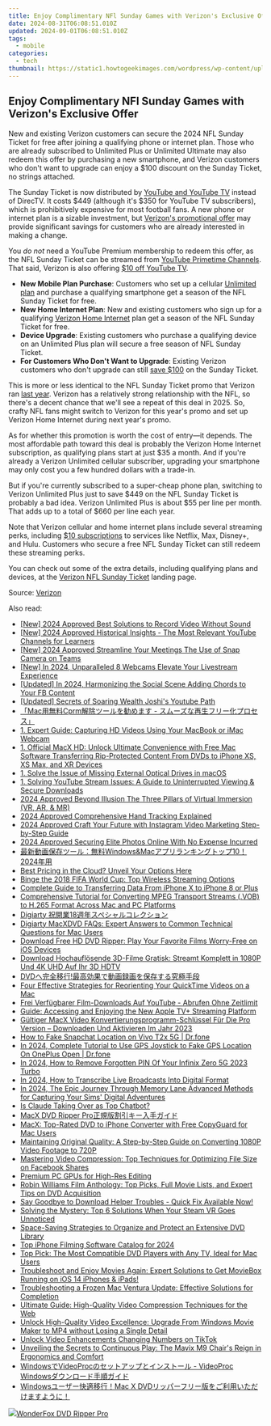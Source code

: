 ```yaml
---
title: Enjoy Complimentary NFl Sunday Games with Verizon's Exclusive Offer
date: 2024-08-31T06:08:51.010Z
updated: 2024-09-01T06:08:51.010Z
tags:
  - mobile
categories:
  - tech
thumbnail: https://static1.howtogeekimages.com/wordpress/wp-content/uploads/2023/09/screenshot-2023-09-06-at-2-51-15-pm.jpg
---
```


## Enjoy Complimentary NFl Sunday Games with Verizon's Exclusive Offer

New and existing Verizon customers can secure the 2024 NFL Sunday Ticket for free after joining a qualifying phone or internet plan. Those who are already subscribed to Unlimited Plus or Unlimited Ultimate may also redeem this offer by purchasing a new smartphone, and Verizon customers who don't want to upgrade can enjoy a $100 discount on the Sunday Ticket, no strings attached.

 The Sunday Ticket is now distributed by [YouTube and YouTube TV](https://sim-unlock.techidaily.com/how-to-check-if-your-nokia-g22-is-unlocked-by-drfone-android/) instead of DirecTV. It costs $449 (although it's $350 for YouTube TV subscribers), which is prohibitively expensive for most football fans. A new phone or internet plan is a sizable investment, but [Verizon's promotional offer](https://www.anrdoezrs.net/links/3607085/type/dlg/sid/UUhtgUeUpU2004363/https://www.verizon.com/nfl-sunday-ticket-on-youtube-streaming/) may provide significant savings for customers who are already interested in making a change.

 You _do not_ need a YouTube Premium membership to redeem this offer, as the NFL Sunday Ticket can be streamed from [YouTube Primetime Channels](https://www.androidpolice.com/what-are-youtube-primetime-channels/). That said, Verizon is also offering [$10 off YouTube TV](https://www.anrdoezrs.net/links/3607085/type/dlg/sid/UUhtgUeUpU2004363/https://www.verizon.com/solutions-and-services/apps/youtube-tv/).

* **New Mobile Plan Purchase**: Customers who set up a cellular [Unlimited plan](https://www.anrdoezrs.net/links/3607085/type/dlg/sid/UUhtgUeUpU2004363/https://www.verizon.com/plans/unlimited/) and purchase a qualifying smartphone get a season of the NFL Sunday Ticket for free.
* **New Home Internet Plan**: New and existing customers who sign up for a qualifying [Verizon Home Internet](https://www.anrdoezrs.net/links/3607085/type/dlg/sid/UUhtgUeUpU2004363/https://www.verizon.com/home/internet/) plan get a season of the NFL Sunday Ticket for free.
* **Device Upgrade**: Existing customers who purchase a qualifying device on an Unlimited Plus plan will secure a free season of NFL Sunday Ticket.
* **For Customers Who Don't Want to Upgrade**: Existing Verizon customers who don't upgrade can still [save $100](https://www.anrdoezrs.net/links/3607085/type/dlg/sid/UUhtgUeUpU2004363/https://www.verizon.com/support/nfl-st-on-us-promo-legal/) on the Sunday Ticket.

 This is more or less identical to the NFL Sunday Ticket promo that Verizon ran [last year](https://screen-recording.techidaily.com/slicephoto-inspection/). Verizon has a relatively strong relationship with the NFL, so there's a decent chance that we'll see a repeat of this deal in 2025\. So, crafty NFL fans might switch to Verizon for this year's promo and set up Verizon Home Internet during next year's promo.

 As for whether this promotion is worth the cost of entry—it depends. The most affordable path toward this deal is probably the Verizon Home Internet subscription, as qualifying plans start at just $35 a month. And if you're already a Verizon Unlimited cellular subscriber, upgrading your smartphone may only cost you a few hundred dollars with a trade-in.

 But if you're currently subscribed to a super-cheap phone plan, switching to Verizon Unlimited Plus just to save $449 on the NFL Sunday Ticket is probably a bad idea. Verizon Unlimited Plus is about $55 per line per month. That adds up to a total of $660 per line each year.

 Note that Verizon cellular and home internet plans include several streaming perks, including [$10 subscriptions](https://desktop-recording.techidaily.com/updated-in-2024-bandicam-vs-camtasia-which-is-better/) to services like Netflix, Max, Disney+, and Hulu. Customers who secure a free NFL Sunday Ticket can still redeem these streaming perks.

 You can check out some of the extra details, including qualifying plans and devices, at the [Verizon NFL Sunday Ticket](https://www.anrdoezrs.net/links/3607085/type/dlg/sid/UUhtgUeUpU2004363/https://www.verizon.com/nfl-sunday-ticket-on-youtube-streaming/) landing page.

 Source: [Verizon](https://www.anrdoezrs.net/links/3607085/type/dlg/sid/UUhtgUeUpU2004363/https://www.verizon.com/nfl-sunday-ticket-on-youtube-streaming/)

<ins class="adsbygoogle"
     style="display:block"
     data-ad-format="autorelaxed"
     data-ad-client="ca-pub-7571918770474297"
     data-ad-slot="1223367746"></ins>



<ins class="adsbygoogle"
     style="display:block"
     data-ad-client="ca-pub-7571918770474297"
     data-ad-slot="8358498916"
     data-ad-format="auto"
     data-full-width-responsive="true"></ins>

<span class="atpl-alsoreadstyle">Also read:</span>
<div><ul>
<li><a href="https://on-screen-recording.techidaily.com/new-2024-approved-best-solutions-to-record-video-without-sound/"><u>[New] 2024 Approved  Best Solutions to Record Video Without Sound</u></a></li>
<li><a href="https://youtube-lab.techidaily.com/024-approved-historical-insights-the-most-relevant-youtube-channels-for-learners/"><u>[New] 2024 Approved  Historical Insights - The Most Relevant YouTube Channels for Learners</u></a></li>
<li><a href="https://snapchat-videos.techidaily.com/new-2024-approved-streamline-your-meetings-the-use-of-snap-camera-on-teams/"><u>[New] 2024 Approved  Streamline Your Meetings  The Use of Snap Camera on Teams</u></a></li>
<li><a href="https://vp-tips.techidaily.com/new-in-2024-unparalleled-8-webcams-elevate-your-livestream-experience/"><u>[New] In 2024, Unparalleled 8 Webcams Elevate Your Livestream Experience</u></a></li>
<li><a href="https://facebook-clips.techidaily.com/updated-in-2024-harmonizing-the-social-scene-adding-chords-to-your-fb-content/"><u>[Updated] In 2024, Harmonizing the Social Scene  Adding Chords to Your FB Content</u></a></li>
<li><a href="https://facebook-video-footage.techidaily.com/updated-secrets-of-soaring-wealth-joshis-youtube-path/"><u>[Updated] Secrets of Soaring Wealth  Joshi's Youtube Path</u></a></li>
<li><a href="https://some-guidance.techidaily.com/maccprm/"><u>「Mac用無料Cprm解除ツールを勧めます - スムーズな再生フリー化プロセス」</u></a></li>
<li><a href="https://some-guidance.techidaily.com/1-expert-guide-capturing-hd-videos-using-your-macbook-or-imac-webcam/"><u>1. Expert Guide: Capturing HD Videos Using Your MacBook or iMac Webcam</u></a></li>
<li><a href="https://some-guidance.techidaily.com/1-official-macx-hd-unlock-ultimate-convenience-with-free-mac-software-transferring-rip-protected-content-from-dvds-to-iphone-xs-xs-max-and-xr-devices/"><u>1. Official MacX HD: Unlock Ultimate Convenience with Free Mac Software Transferring Rip-Protected Content From DVDs to iPhone XS, XS Max, and XR Devices</u></a></li>
<li><a href="https://some-guidance.techidaily.com/1-solve-the-issue-of-missing-external-optical-drives-in-macos/"><u>1. Solve the Issue of Missing External Optical Drives in macOS</u></a></li>
<li><a href="https://some-guidance.techidaily.com/1-solving-youtube-stream-issues-a-guide-to-uninterrupted-viewing-and-secure-downloads/"><u>1. Solving YouTube Stream Issues: A Guide to Uninterrupted Viewing & Secure Downloads</u></a></li>
<li><a href="https://fox-glue.techidaily.com/2024-approved-beyond-illusion-the-three-pillars-of-virtual-immersion-vr-ar-and-mr/"><u>2024 Approved  Beyond Illusion  The Three Pillars of Virtual Immersion (VR, AR, & MR)</u></a></li>
<li><a href="https://article-helps.techidaily.com/2024-approved-comprehensive-hand-tracking-explained/"><u>2024 Approved  Comprehensive Hand Tracking Explained</u></a></li>
<li><a href="https://instagram-clips.techidaily.com/2024-approved-craft-your-future-with-instagram-video-marketing-step-by-step-guide/"><u>2024 Approved  Craft Your Future with Instagram Video Marketing  Step-by-Step Guide</u></a></li>
<li><a href="https://fox-http.techidaily.com/2024-approved-securing-elite-photos-online-with-no-expense-incurred/"><u>2024 Approved  Securing Elite Photos Online With No Expense Incurred</u></a></li>
<li><a href="https://some-guidance.techidaily.com/windowsandmac102024/"><u>最新動画保存ツール：無料Windows&Macアプリランキングトップ10！2024年用</u></a></li>
<li><a href="https://extra-information.techidaily.com/best-pricing-in-the-cloud-unveil-your-options-here/"><u>Best Pricing in the Cloud? Unveil Your Options Here</u></a></li>
<li><a href="https://some-guidance.techidaily.com/binge-the-2018-fifa-world-cup-top-wireless-streaming-options/"><u>Binge the 2018 FIFA World Cup: Top Wireless Streaming Options</u></a></li>
<li><a href="https://some-guidance.techidaily.com/complete-guide-to-transferring-data-from-iphone-x-to-iphone-8-or-plus/"><u>Complete Guide to Transferring Data From iPhone X to iPhone 8 or Plus</u></a></li>
<li><a href="https://some-guidance.techidaily.com/comprehensive-tutorial-for-converting-mpeg-transport-streams-vob-to-h265-format-across-mac-and-pc-platforms/"><u>Comprehensive Tutorial for Converting MPEG Transport Streams (.VOB) to H.265 Format Across Mac and PC Platforms</u></a></li>
<li><a href="https://some-guidance.techidaily.com/1724766589072-digiarty-18/"><u>Digiarty 祝開業18週年スペシャルコレクション</u></a></li>
<li><a href="https://some-guidance.techidaily.com/digiarty-macxdvd-faqs-expert-answers-to-common-technical-questions-for-mac-users/"><u>Digiarty MacXDVD FAQs: Expert Answers to Common Technical Questions for Mac Users</u></a></li>
<li><a href="https://some-guidance.techidaily.com/download-free-hd-dvd-ripper-play-your-favorite-films-worry-free-on-ios-devices/"><u>Download Free HD DVD Ripper: Play Your Favorite Films Worry-Free on iOS Devices</u></a></li>
<li><a href="https://some-guidance.techidaily.com/download-hochauflosende-3d-filme-gratisk-streamt-komplett-in-1080p-und-4k-uhd-auf-ihr-3d-hdtv/"><u>Download Hochauflösende 3D-Filme Gratisk: Streamt Komplett in 1080P Und 4K UHD Auf Ihr 3D HDTV</u></a></li>
<li><a href="https://some-guidance.techidaily.com/dvd/"><u>DVDへ完全移行!最高効果で動画録画を保存する究極手段</u></a></li>
<li><a href="https://some-guidance.techidaily.com/four-effective-strategies-for-reorienting-your-quicktime-videos-on-a-mac/"><u>Four Effective Strategies for Reorienting Your QuickTime Videos on a Mac</u></a></li>
<li><a href="https://some-guidance.techidaily.com/frei-verfugbarer-film-downloads-auf-youtube-abrufen-ohne-zeitlimit/"><u>Frei Verfügbarer Film-Downloads Auf YouTube - Abrufen Ohne Zeitlimit</u></a></li>
<li><a href="https://some-guidance.techidaily.com/guide-accessing-and-enjoying-the-new-apple-tvplus-streaming-platform/"><u>Guide: Accessing and Enjoying the New Apple TV+ Streaming Platform</u></a></li>
<li><a href="https://some-guidance.techidaily.com/gultiger-macx-video-konvertierungsprogramm-schlussel-fur-die-pro-version-downloaden-und-aktivieren-im-jahr-2023/"><u>Gültiger MacX Video Konvertierungsprogramm-Schlüssel Für Die Pro Version – Downloaden Und Aktivieren Im Jahr 2023</u></a></li>
<li><a href="https://location-social.techidaily.com/how-to-fake-snapchat-location-on-vivo-t2x-5g-drfone-by-drfone-virtual-android/"><u>How to Fake Snapchat Location on Vivo T2x 5G | Dr.fone</u></a></li>
<li><a href="https://review-topics.techidaily.com/in-2024-complete-tutorial-to-use-gps-joystick-to-fake-gps-location-on-oneplus-open-drfone-by-drfone-virtual-android/"><u>In 2024, Complete Tutorial to Use GPS Joystick to Fake GPS Location On OnePlus Open | Dr.fone</u></a></li>
<li><a href="https://unlock-android.techidaily.com/in-2024-how-to-remove-forgotten-pin-of-your-infinix-zero-5g-2023-turbo-by-drfone-android/"><u>In 2024, How to Remove Forgotten PIN Of Your Infinix Zero 5G 2023 Turbo</u></a></li>
<li><a href="https://screen-mirroring-recording.techidaily.com/in-2024-how-to-transcribe-live-broadcasts-into-digital-format/"><u>In 2024, How to Transcribe Live Broadcasts Into Digital Format</u></a></li>
<li><a href="https://screen-video-capture.techidaily.com/in-2024-the-epic-journey-through-memory-lane-advanced-methods-for-capturing-your-sims-digital-adventures/"><u>In 2024, The Epic Journey Through Memory Lane  Advanced Methods for Capturing Your Sims' Digital Adventures</u></a></li>
<li><a href="https://tech-haven.techidaily.com/is-claude-taking-over-as-top-chatbot/"><u>Is Claude Taking Over as Top Chatbot?</u></a></li>
<li><a href="https://some-guidance.techidaily.com/1724765539671-macx-dvd-ripper-pro/"><u>MacX DVD Ripper Pro正規版割引キー入手ガイド</u></a></li>
<li><a href="https://some-guidance.techidaily.com/macx-top-rated-dvd-to-iphone-converter-with-free-copyguard-for-mac-users/"><u>MacX: Top-Rated DVD to iPhone Converter with Free CopyGuard for Mac Users</u></a></li>
<li><a href="https://some-guidance.techidaily.com/maintaining-original-quality-a-step-by-step-guide-on-converting-1080p-video-footage-to-720p/"><u>Maintaining Original Quality: A Step-by-Step Guide on Converting 1080P Video Footage to 720P</u></a></li>
<li><a href="https://some-guidance.techidaily.com/mastering-video-compression-top-techniques-for-optimizing-file-size-on-facebook-shares/"><u>Mastering Video Compression: Top Techniques for Optimizing File Size on Facebook Shares</u></a></li>
<li><a href="https://extra-resources.techidaily.com/premium-pc-gpus-for-high-res-editing/"><u>Premium PC GPUs for High-Res Editing</u></a></li>
<li><a href="https://some-guidance.techidaily.com/robin-williams-film-anthology-top-picks-full-movie-lists-and-expert-tips-on-dvd-acquisition/"><u>Robin Williams Film Anthology: Top Picks, Full Movie Lists, and Expert Tips on DVD Acquisition</u></a></li>
<li><a href="https://some-guidance.techidaily.com/say-goodbye-to-download-helper-troubles-quick-fix-available-now/"><u>Say Goodbye to Download Helper Troubles - Quick Fix Available Now!</u></a></li>
<li><a href="https://win-solutions.techidaily.com/solving-the-mystery-top-6-solutions-when-your-steam-vr-goes-unnoticed/"><u>Solving the Mystery: Top 6 Solutions When Your Steam VR Goes Unnoticed</u></a></li>
<li><a href="https://some-guidance.techidaily.com/space-saving-strategies-to-organize-and-protect-an-extensive-dvd-library/"><u>Space-Saving Strategies to Organize and Protect an Extensive DVD Library</u></a></li>
<li><a href="https://some-skills.techidaily.com/top-iphone-filming-software-catalog-for-2024/"><u>Top iPhone Filming Software Catalog for 2024</u></a></li>
<li><a href="https://some-guidance.techidaily.com/top-pick-the-most-compatible-dvd-players-with-any-tv-ideal-for-mac-users/"><u>Top Pick: The Most Compatible DVD Players with Any TV, Ideal for Mac Users</u></a></li>
<li><a href="https://some-guidance.techidaily.com/troubleshoot-and-enjoy-movies-again-expert-solutions-to-get-moviebox-running-on-ios-14-iphones-and-ipads/"><u>Troubleshoot and Enjoy Movies Again: Expert Solutions to Get MovieBox Running on iOS 14 iPhones & iPads!</u></a></li>
<li><a href="https://some-guidance.techidaily.com/troubleshooting-a-frozen-mac-ventura-update-effective-solutions-for-completion/"><u>Troubleshooting a Frozen Mac Ventura Update: Effective Solutions for Completion</u></a></li>
<li><a href="https://some-guidance.techidaily.com/ultimate-guide-high-quality-video-compression-techniques-for-the-web/"><u>Ultimate Guide: High-Quality Video Compression Techniques for the Web</u></a></li>
<li><a href="https://some-guidance.techidaily.com/unlock-high-quality-video-excellence-upgrade-from-windows-movie-maker-to-mp4-without-losing-a-single-detail/"><u>Unlock High-Quality Video Excellence: Upgrade From Windows Movie Maker to MP4 without Losing a Single Detail</u></a></li>
<li><a href="https://extra-information.techidaily.com/unlock-video-enhancements-changing-numbers-on-tiktok/"><u>Unlock Video Enhancements  Changing Numbers on TikTok</u></a></li>
<li><a href="https://buynow-reviews.techidaily.com/unveiling-the-secrets-to-continuous-play-the-mavix-m9-chairs-reign-in-ergonomics-and-comfort/"><u>Unveiling the Secrets to Continuous Play: The Mavix M9 Chair's Reign in Ergonomics and Comfort</u></a></li>
<li><a href="https://some-guidance.techidaily.com/windowsvideoproc-videoproc-windows/"><u>WindowsでVideoProcのセットアップとインストール - VideoProc Windowsダウンロード手順ガイド</u></a></li>
<li><a href="https://some-guidance.techidaily.com/windowsmac-x-dvd/"><u>Windowsユーザー快適移行！Mac X DVDリッパーフリー版をご利用いただけますように！</u></a></li>
</ul></div>

<!-- affiliate ads begin -->
<a href="https://secure.2checkout.com/order/checkout.php?PRODS=3922934&QTY=1&AFFILIATE=108875&CART=1"><img src="https://secure.avangate.com/images/merchant/4b0a0290ad7df100b77e86839989a75e/products/ripperpro.png" border="0">WonderFox DVD Ripper Pro</a>
<!-- affiliate ads end -->